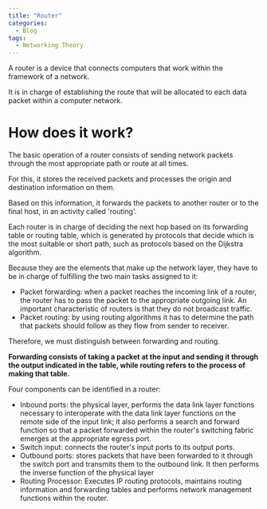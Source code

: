 ```yaml
---
title: "Router"
categories:
  - Blog
tags:
  - Networking Theory
---
```


A router is a device that connects computers that work within the framework of a network.

It is in charge of establishing the route that will be allocated to each data packet within a computer network.


<h1>How does it work? </h1>

The basic operation of a router consists of sending network packets through the most appropriate path or route at all times.

For this, it stores the received packets and processes the origin and destination information on them.

Based on this information, it forwards the packets to another router or to the final host, in an activity called 'routing'. 

Each router is in charge of deciding the next hop based on its forwarding table or routing table, which is generated by protocols that decide which is the most suitable or short path, such as protocols based on the Dijkstra algorithm.

Because they are the elements that make up the network layer, they have to be in charge of fulfilling the two main tasks assigned to it:

<ul>
<li>Packet forwarding: when a packet reaches the incoming link of a router, the router has to pass the packet to the appropriate outgoing link. An important characteristic of routers is that they do not broadcast traffic.</li>
<li>Packet routing: by using routing algorithms it has to determine the path that packets should follow as they flow from sender to  receiver.</li>
	
</ul>

Therefore, we must distinguish between forwarding and routing. 

<b>Forwarding consists of taking a packet at the input and sending it through the output indicated in the table, while routing refers to the process of making that table.</b>



Four components can be identified in a router:

<ul>
<li>Inbound ports: the physical layer,  performs the data link layer functions necessary to interoperate with the data link layer functions on the remote side of the input link; it also performs a search and forward function so that a packet forwarded within the router's switching fabric emerges at the appropriate egress port.</li>
<li>Switch input: connects the router's input ports to its output ports.</li>
<li>Outbound ports: stores packets that have been forwarded to it through the switch port and transmits them to the outbound link. It then performs the inverse function of the physical layer </li>
<li>Routing Processor: Executes IP routing protocols, maintains routing information and forwarding tables and performs network management functions within the router.</li>
</ul>
